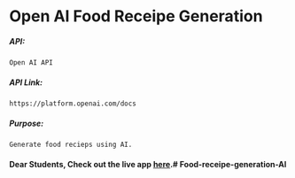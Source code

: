 # Open AI Food Receipe Generation

##### API:
    Open AI API

##### API Link:
    https://platform.openai.com/docs

##### Purpose:
    Generate food recieps using AI.

#### Dear Students, Check out the live app [here](http://203.193.173.125/buildriseshine/openai/food-recipe-generation/).#   F o o d - r e c e i p e - g e n e r a t i o n - A I  
 